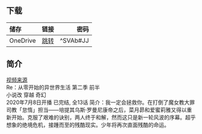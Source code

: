 ## 下载

储存 | 链接 | 密码
:----------- | :-----------: | -----------:
 OneDrive | [跳转](https://xrzcloud-my.sharepoint.com/:f:/g/personal/xrz_xrzyun_ml/EjF2PTHJaKZBkZdZAAUi1KEB_2nELcFp6WNhNhFsNTKVzg?e=bzi0gc) | ^SVAb#JJ

## 简介
[视频来源](https://www.bilibili.com/bangumi/media/md28229233)  
Re：从零开始的异世界生活 第二季 前半  
小说改 穿越 奇幻  
2020年7月8日开播 已完结, 全13话
简介：我一定会拯救你。在打倒了魔女教大罪司教「怠惰」担当——培提其乌斯·罗曼尼康帝之后，菜月昴和爱蜜莉雅又得以重新开始。克服了艰难的诀别，两人终于和解，然而这只是新一轮风波的序幕。超乎想象的绝境危机，接踵而至的残酷现实。少年将再次直面残酷的命运。  